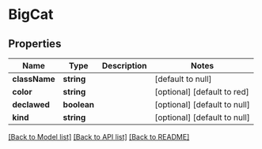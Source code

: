 # BigCat

## Properties
Name | Type | Description | Notes
------------ | ------------- | ------------- | -------------
**className** | **string** |  | [default to null]
**color** | **string** |  | [optional] [default to red]
**declawed** | **boolean** |  | [optional] [default to null]
**kind** | **string** |  | [optional] [default to null]

[[Back to Model list]](../README.md#documentation-for-models) [[Back to API list]](../README.md#documentation-for-api-endpoints) [[Back to README]](../README.md)


